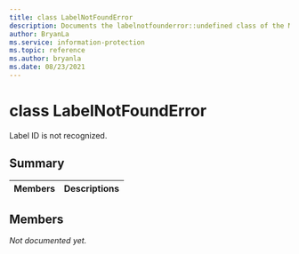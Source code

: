 ```yaml
---
title: class LabelNotFoundError 
description: Documents the labelnotfounderror::undefined class of the Microsoft Information Protection (MIP) SDK.
author: BryanLa
ms.service: information-protection
ms.topic: reference
ms.author: bryanla
ms.date: 08/23/2021
---
```


# class LabelNotFoundError 
Label ID is not recognized.
  
## Summary
 Members                        | Descriptions                                
--------------------------------|---------------------------------------------
  
## Members
_Not documented yet._
